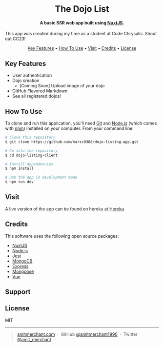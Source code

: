 
<h1 align="center">
  The Dojo List
  <br>
</h1>

<h4 align="center">A basic SSR web app built using <a href="https://nuxtjs.org/" target="_blank">NuxtJS</a>.</h4>
<p>This app was created during my time as a student at Code Chrysalis. Shout out CC23!</p>

<p align="center">
  <a href="#key-features">Key Features</a> •
  <a href="#how-to-use">How To Use</a> •
  <a href="#visit">Visit</a> •
  <a href="#credits">Credits</a> •
  <a href="#license">License</a>
</p>

## Key Features

* User authentication
* Dojo creation
  - [Coming Soon] Upload image of your dojo
* GitHub Flavored Markdown  
* See all registered dojos!

## How To Use

To clone and run this application, you'll need [Git](https://git-scm.com) and [Node.js](https://nodejs.org/en/download/) (which comes with [npm](http://npmjs.com)) installed on your computer. From your command line:

```bash
# Clone this repository
$ git clone https://github.com/marsc0388/dojo-listing-app.git

# Go into the repository
$ cd dojo-listing-client

# Install dependencies
$ npm install

# Run the app in development mode
$ npm run dev
```

## Visit

A live version of the app can be found on heroku at [Heroku](https://dojo-listing.herokuapp.com/)

## Credits

This software uses the following open source packages:

- [NuxtJS](https://nuxtjs.org/)
- [Node.js](https://nodejs.org/)
- [Jest](https://jestjs.io/)
- [MongoDB](https://www.mongodb.com/)
- [Express](https://expressjs.com/)
- [Mongoose](https://mongoosejs.com/docs/)
- [Vue](https://vuejs.org/)




## Support



## License

MIT

---

> [amitmerchant.com](https://www.amitmerchant.com) &nbsp;&middot;&nbsp;
> GitHub [@amitmerchant1990](https://github.com/amitmerchant1990) &nbsp;&middot;&nbsp;
> Twitter [@amit_merchant](https://twitter.com/amit_merchant)
